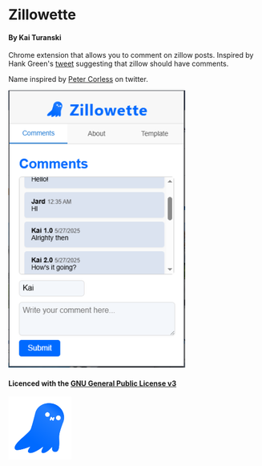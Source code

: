 # Zillowette

#### By Kai Turanski

Chrome extension that allows you to comment on zillow posts. Inspired by Hank Green's [tweet](https://x.com/hankgreen/status/147950988737364378) suggesting that zillow should have comments.

Name inspired by [Peter Corless](https://x.com/PeterCorless/status/1479513004580360196) on twitter.

<img src="./github/zillowette_screenshot.PNG" alt="Example screen" width="70%">

#### Licenced with the [GNU General Public License v3](https://choosealicense.com/licenses/gpl-3.0/)

<img src="./extension/images/icon1k.png" alt="App icon" width="25%">